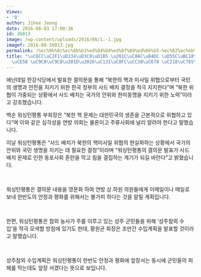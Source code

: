 ```yaml
---
Views:
- '9'
author: Jihee Jeong
date: 2016-08-03 17:00:16
id: 26013
image: /wp-content/uploads/2016/08/1.-1.jpg
imagef: 2016-08-26013.jpg
permalink: /%ec%9b%8c%ec%8b%b1%ed%84%b4%ed%8f%89%ed%86%b5-%ec%82%ac%eb%93%9c-%ed%95%9c%eb%b0%98%eb%8f%84-%eb%b0%b0%ec%b9%98-%ec%a7%80%ec%a7%80%ec%84%b1%ec%a3%bc%ec%b0%b8%ec%99%b8/
title: "\uC6CC\uC2F1\uD134\uD3C9\uD1B5 \u201C\uC0AC\uB4DC \uD55C\uBC18\uB3C4 \uBC30\
  \uCE58 \uC9C0\uC9C0\u201D\u2026\uC131\uC8FC\uCC38\uC678 \uC218\uC785\uB3C4"
---
```


애난데일 한강식당에서 발표한 결의문을 통해 “북한의 핵과 미사일 위협으로부터 국민의 생명과 안전을 지키기 위한 한국 정부의 사드 배치 결정을 적극 지지한다”며 “북한 위협이 가중되는 상황에서 사드 배치는 국가의 안위와 한미동맹을 지키기 위한 노력”이라고 강조했습니다.

백순 워싱턴평통 부회장은 “북한 핵 문제는 대한민국의 생존을 근본적으로 위협하고 있다”며 이와 같은 심각성을 연방 의회는 물론이고 주류사회에 널리 알려야 한다고 말했습니다.

이날 워싱턴평통은 “사드 배치가 북한의 핵미사일 위협의 현실화하는 상황에서 국가의 안위와 국민 생명을 지키는 데 필요한 결정”이라며 “워싱턴평통의 결의문 발표가 사드 배치 문제로 인한 동포사회 혼란을 막고 힘을 결집하는 계기가 되길 바란다”고 밝혔습니다.

&nbsp;

워싱턴평통은 결의문 내용을 영문화 하여 연방 상.하원 의원들에게 이메일이나 메일로 보내 한반도의 안정과 평화를 위해서는 불가피 하다는 것을 알릴 계획입니다.

&nbsp;

한편, 워싱턴평통은 참외 농사가 주를 이루고 있는 성주 군민들을 위해 ‘성주참외 수입’을 적극 모색할 방침에 있기도 한데, 황원균 회장은 조만간 수입계획을 발표할 것이라고 말했습니다.

&nbsp;

성주참외 수입계획은 워싱턴평통이 한반도 안정과 평화에 앞장서는 동시에 군민들의 피해를 막는데도 앞장 서겠다는 뜻으로 보입니다.